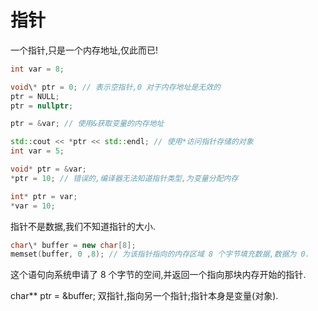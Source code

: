 # 指针

一个指针,只是一个内存地址,仅此而已!

```cpp
int var = 8;

void\* ptr = 0; // 表示空指针,0 对于内存地址是无效的
ptr = NULL;
ptr = nullptr;

ptr = &var; // 使用&获取变量的内存地址

std::cout << *ptr << std::endl; // 使用*访问指针存储的对象
int var = 5;

void* ptr = &var;
*ptr = 10; // 错误的,编译器无法知道指针类型,为变量分配内存

int* ptr = var;
*var = 10;
```

指针不是数据,我们不知道指针的大小.

```cpp
char\* buffer = new char[8];
memset(buffer, 0 ,8); // 为该指针指向的内存区域 8 个字节填充数据,数据为 0.
```

这个语句向系统申请了 8 个字节的空间,并返回一个指向那块内存开始的指针.

char\*\* ptr = &buffer;
双指针,指向另一个指针;指针本身是变量(对象).
